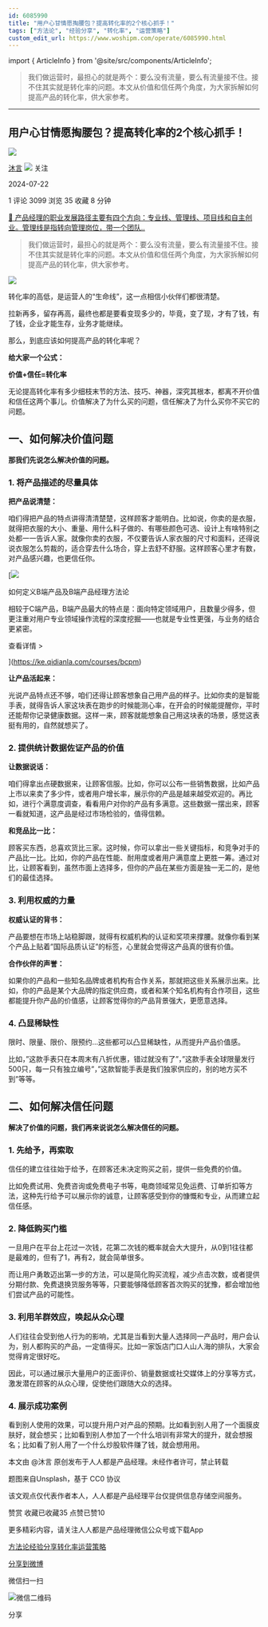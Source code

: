 ```yaml
---
id: 6085990
title: "用户心甘情愿掏腰包？提高转化率的2个核心抓手！"
tags: ["方法论", "经验分享", "转化率", "运营策略"]
custom_edit_url: https://www.woshipm.com/operate/6085990.html
---
```

import { ArticleInfo } from '@site/src/components/ArticleInfo';

<ArticleInfo
    author="沐言"
    authorLink="https://www.woshipm.com/u/1069843"
    published="2024-07-22"
    views={3099}
    comments={1}
    collects={35}
/>

> 我们做运营时，最担心的就是两个：要么没有流量，要么有流量接不住。接不住其实就是转化率的问题。本文从价值和信任两个角度，为大家拆解如何提高产品的转化率，供大家参考。

---

## 用户心甘情愿掏腰包？提高转化率的2个核心抓手！

[![](https://static.woshipm.com/view/woshipm_api_def_20240711143222_7157.jpg?imageView2/1/w/72/h/72/q/100)](https://www.woshipm.com/u/1069843)

[沐言](https://www.woshipm.com/u/1069843) ![](https://static.woshipm.com/tag/1101_1@2x.png) 关注

2024-07-22

1 评论 3099 浏览 35 收藏 8 分钟

[🔗 产品经理的职业发展路径主要有四个方向：专业线、管理线、项目线和自主创业。管理线是指转向管理岗位，带一个团队..](https://ke.qidianla.com/courses/90pm)

> 我们做运营时，最担心的就是两个：要么没有流量，要么有流量接不住。接不住其实就是转化率的问题。本文从价值和信任两个角度，为大家拆解如何提高产品的转化率，供大家参考。

![](https://image.woshipm.com/2023/04/13/fb61d27e-d9dd-11ed-8440-00163e0b5ff3.jpg)

转化率的高低，是运营人的“生命线”，这一点相信小伙伴们都很清楚。

拉新再多，留存再高，最终也都是要看变现多少的，毕竟，变了现，才有了钱，有了钱，企业才能生存，业务才能继续。

那么，到底应该如何提高产品的转化率呢？

**给大家一个公式：**

**价值+信任=转化率**

无论提高转化率有多少细枝末节的方法、技巧、神器，深究其根本，都离不开价值和信任这两个事儿。价值解决了为什么买的问题，信任解决了为什么买你不买它的问题。

## 一、如何解决价值问题

**那我们先说怎么解决价值的问题。**

### 1\. 将产品描述的尽量具体

**把产品说清楚：**

咱们得把产品的特点讲得清清楚楚，这样顾客才能明白。比如说，你卖的是衣服，就得把衣服的大小、重量、用什么料子做的、有哪些颜色可选、设计上有啥特别之处都一一告诉人家。就像你卖的衣服，不仅要告诉人家衣服的尺寸和面料，还得说说衣服怎么剪裁的，适合穿去什么场合，穿上去舒不舒服。这样顾客心里才有数，对产品感兴趣，也更信任你。

[![](https://image.woshipm.com/2023/08/02/72b77e4e-30e3-11ee-88e7-00163e0b5ff3.png)

如何定义B端产品及B端产品经理方法论

相较于C端产品，B端产品最大的特点是：面向特定领域用户，且数量少得多，但更注重对用户专业领域操作流程的深度挖掘——也就是专业性更强，与业务的结合更紧密。

查看详情 >

](https://ke.qidianla.com/courses/bcpm)

**让产品活起来：**

光说产品特点还不够，咱们还得让顾客想象自己用产品的样子。比如你卖的是智能手表，就得告诉人家这块表在跑步的时候能测心率，在开会的时候能提醒你，平时还能帮你记录健康数据。这样一来，顾客就能想象自己用这块表的场景，感觉这表挺有用的，自然就想买了。

### 2\. 提供统计数据佐证产品的价值

**让数据说话：**

咱们得拿出点硬数据来，让顾客信服。比如，你可以公布一些销售数据，比如产品上市以来卖了多少件，或者用户增长率，展示你的产品是越来越受欢迎的。再比如，进行个满意度调查，看看用户对你的产品有多满意。这些数据一摆出来，顾客一看就知道，这产品是经过市场检验的，值得信赖。

**和竞品比一比：**

顾客买东西，总喜欢货比三家。这时候，你可以拿出一些关键指标，和竞争对手的产品比一比。比如，你的产品在性能、耐用度或者用户满意度上更胜一筹。通过对比，让顾客看到，虽然市面上选择多，但你的产品在某些方面是独一无二的，是他们的最佳选择。

### 3\. 利用权威的力量

**权威认证的背书：**

产品要想在市场上站稳脚跟，就得有权威机构的认证和奖项来撑腰。就像你看到某个产品上贴着”国际品质认证”的标签，心里就会觉得这产品真的很有价值。

**合作伙伴的声誉：**

如果你的产品和一些知名品牌或者机构有合作关系，那就把这些关系展示出来。比如，你的产品是某个大品牌的指定供应商，或者和某个知名机构有合作项目，这些都能提升你产品的价值感，让顾客觉得你的产品背景强大，更愿意选择。

### 4\. 凸显稀缺性

限时、限量、限价、限预约…这些都可以凸显稀缺性，从而提升产品价值感。

比如，”这款手表只在本周末有八折优惠，错过就没有了”，”这款手表全球限量发行500只，每一只有独立编号”，”这款智能手表是我们独家供应的，别的地方买不到”等等。

## 二、如何解决信任问题

**解决了价值的问题，我们再来说说怎么解决信任的问题。**

### 1\. 先给予，再索取

信任的建立往往始于给予，在顾客还未决定购买之前，提供一些免费的价值。

比如免费试用、免费咨询或免费电子书等，电商领域常见免运费、订单折扣等方法，这种先行给予可以展示你的诚意，让顾客感受到你的慷慨和专业，从而建立起信任感。

### 2\. 降低购买门槛

一旦用户在平台上花过一次钱，花第二次钱的概率就会大大提升，从0到1往往都是最难的，但有了1，再有2，就会简单很多。

而让用户勇敢迈出第一步的方法，可以是简化购买流程，减少点击次数，或者提供分期付款、免费退换货服务等等，只要能够降低顾客首次购买的犹豫，都会增加他们尝试产品的可能性。

### 3\. 利用羊群效应，唤起从众心理

人们往往会受到他人行为的影响，尤其是当看到大量人选择同一产品时，用户会认为，别人都购买的产品，一定值得买。比如一家饭店门口人山人海的排队，大家会觉得肯定很好吃。

因此，可以通过展示大量用户的正面评价、销量数据或社交媒体上的分享等方式，激发潜在顾客的从众心理，促使他们跟随大众的选择。

### 4\. 展示成功案例

看到别人使用的效果，可以提升用户对产品的预期。比如看到别人用了一个面膜皮肤好，就会想买；比如看到别人参加了一个什么培训有非常大的提升，就会想报名；比如看了别人用了一个什么炒股软件赚了钱，就会想用用。

本文由 @沐言 原创发布于人人都是产品经理。未经作者许可，禁止转载

题图来自Unsplash，基于 CC0 协议

该文观点仅代表作者本人，人人都是产品经理平台仅提供信息存储空间服务。

赞赏 收藏已收藏35 点赞已赞10

更多精彩内容，请关注人人都是产品经理微信公众号或下载App

[方法论](https://www.woshipm.com/tag/%e6%96%b9%e6%b3%95%e8%ae%ba)[经验分享](https://www.woshipm.com/tag/%e7%bb%8f%e9%aa%8c%e5%88%86%e4%ba%ab)[转化率](https://www.woshipm.com/tag/%e8%bd%ac%e5%8c%96%e7%8e%87)[运营策略](https://www.woshipm.com/tag/%e8%bf%90%e8%90%a5%e7%ad%96%e7%95%a5)

[分享到微博](https://service.weibo.com/share/share.php?appkey=2775287854&title=用户心甘情愿掏腰包？提高转化率的2个核心抓手！&url=https://www.woshipm.com/operate/6085990.html&pic=https://image.woshipm.com/2023/04/13/fb61d27e-d9dd-11ed-8440-00163e0b5ff3.jpg)

微信扫一扫

![微信二维码](https://api.pwmqr.com/qrcode/create/?url=https://www.woshipm.com/operate/6085990.html)

分享